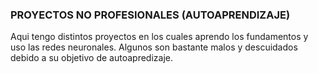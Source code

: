 ### PROYECTOS NO PROFESIONALES (AUTOAPRENDIZAJE)
Aqui tengo distintos proyectos en los cuales aprendo los fundamentos y uso las redes neuronales. 
Algunos son bastante malos y descuidados debido a su objetivo de autoapredizaje.
